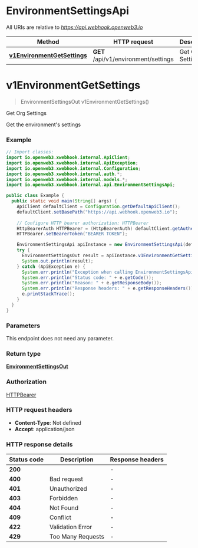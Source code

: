 # EnvironmentSettingsApi

All URIs are relative to *https://api.webhook.openweb3.io*

Method | HTTP request | Description
------------- | ------------- | -------------
[**v1EnvironmentGetSettings**](EnvironmentSettingsApi.md#v1EnvironmentGetSettings) | **GET** /api/v1/environment/settings | Get Org Settings


<a name="v1EnvironmentGetSettings"></a>
# **v1EnvironmentGetSettings**
> EnvironmentSettingsOut v1EnvironmentGetSettings()

Get Org Settings

Get the environment&#39;s settings

### Example
```java
// Import classes:
import io.openweb3.xwebhook.internal.ApiClient;
import io.openweb3.xwebhook.internal.ApiException;
import io.openweb3.xwebhook.internal.Configuration;
import io.openweb3.xwebhook.internal.auth.*;
import io.openweb3.xwebhook.internal.models.*;
import io.openweb3.xwebhook.internal.api.EnvironmentSettingsApi;

public class Example {
  public static void main(String[] args) {
    ApiClient defaultClient = Configuration.getDefaultApiClient();
    defaultClient.setBasePath("https://api.webhook.openweb3.io");
    
    // Configure HTTP bearer authorization: HTTPBearer
    HttpBearerAuth HTTPBearer = (HttpBearerAuth) defaultClient.getAuthentication("HTTPBearer");
    HTTPBearer.setBearerToken("BEARER TOKEN");

    EnvironmentSettingsApi apiInstance = new EnvironmentSettingsApi(defaultClient);
    try {
      EnvironmentSettingsOut result = apiInstance.v1EnvironmentGetSettings();
      System.out.println(result);
    } catch (ApiException e) {
      System.err.println("Exception when calling EnvironmentSettingsApi#v1EnvironmentGetSettings");
      System.err.println("Status code: " + e.getCode());
      System.err.println("Reason: " + e.getResponseBody());
      System.err.println("Response headers: " + e.getResponseHeaders());
      e.printStackTrace();
    }
  }
}
```

### Parameters
This endpoint does not need any parameter.

### Return type

[**EnvironmentSettingsOut**](EnvironmentSettingsOut.md)

### Authorization

[HTTPBearer](../README.md#HTTPBearer)

### HTTP request headers

 - **Content-Type**: Not defined
 - **Accept**: application/json

### HTTP response details
| Status code | Description | Response headers |
|-------------|-------------|------------------|
**200** |  |  -  |
**400** | Bad request |  -  |
**401** | Unauthorized |  -  |
**403** | Forbidden |  -  |
**404** | Not Found |  -  |
**409** | Conflict |  -  |
**422** | Validation Error |  -  |
**429** | Too Many Requests |  -  |


